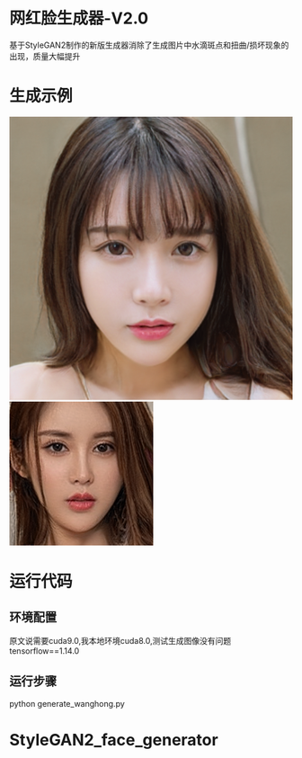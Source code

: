 # 网红脸生成器-V2.0
基于StyleGAN2制作的新版生成器消除了生成图片中水滴斑点和扭曲/损坏现象的出现，质量大幅提升



# 生成示例
![image](https://github.com/HqWei/HqWei-StyleGAN2_face_generator/blob/master/examples/example2.png)
![image](https://github.com/HqWei/HqWei-StyleGAN2_face_generator/blob/master/examples/0000.png)



# 运行代码
## 环境配置
原文说需要cuda9.0,我本地环境cuda8.0,测试生成图像没有问题
tensorflow==1.14.0


## 运行步骤
python generate_wanghong.py
# StyleGAN2_face_generator
